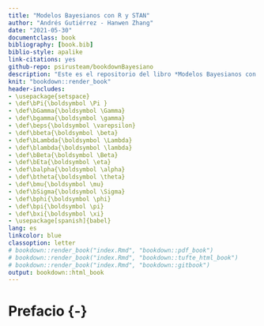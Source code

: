 ```yaml
--- 
title: "Modelos Bayesianos con R y STAN"
author: "Andrés Gutiérrez - Hanwen Zhang"
date: "2021-05-30"
documentclass: book
bibliography: [book.bib]
biblio-style: apalike
link-citations: yes
github-repo: psirusteam/bookdownBayesiano
description: "Este es el repositorio del libro *Modelos Bayesianos con R y STAN*."
knit: "bookdown::render_book"
header-includes:
- \usepackage{setspace}
- \def\bPi{\boldsymbol \Pi }
- \def\bGamma{\boldsymbol \Gamma}
- \def\bgamma{\boldsymbol \gamma}
- \def\beps{\boldsymbol \varepsilon}
- \def\bbeta{\boldsymbol \beta}
- \def\bLambda{\boldsymbol \Lambda}
- \def\blambda{\boldsymbol \lambda}
- \def\bBeta{\boldsymbol \Beta}
- \def\bEta{\boldsymbol \eta}
- \def\balpha{\boldsymbol \alpha}
- \def\btheta{\boldsymbol \theta}
- \def\bmu{\boldsymbol \mu}
- \def\bSigma{\boldsymbol \Sigma}
- \def\bphi{\boldsymbol \phi}
- \def\bpi{\boldsymbol \pi}
- \def\bxi{\boldsymbol \xi}
- \usepackage[spanish]{babel}
lang: es
linkcolor: blue
classoption: letter
# bookdown::render_book("index.Rmd", "bookdown::pdf_book")
# bookdown::render_book("index.Rmd", "bookdown::tufte_html_book")
# bookdown::render_book("index.Rmd", "bookdown::gitbook")
output: bookdown::html_book
---
```


# Prefacio {-}

<!--# TO DO: Escribir prefacio -->

